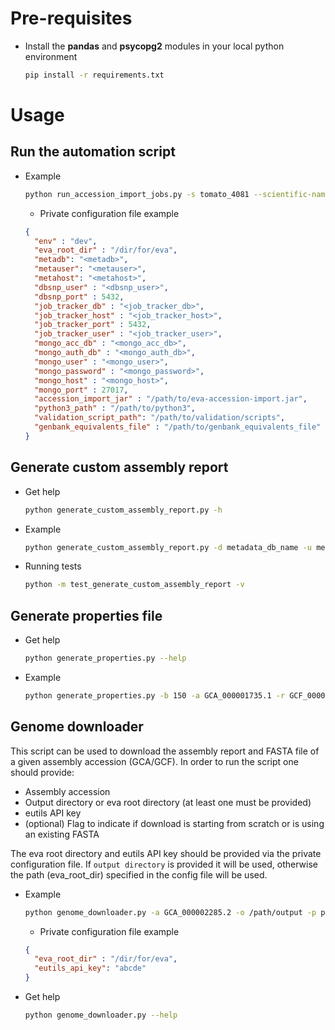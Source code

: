# Pre-requisites
* Install the **pandas** and **psycopg2** modules in your local python environment
    ```bash
    pip install -r requirements.txt
    ```
# Usage
## Run the automation script
* Example
    ```bash
    python run_accession_import_jobs.py -s tomato_4081 --scientific-name solanum_lycopersicum -a 139,SL2.40,GCA_000188115.1 148,SL2.50,GCA_000188115.2 -p "/path/to/private-dev-config.json"
    ```
    * Private configuration file example
    ```json
    {
      "env" : "dev",
      "eva_root_dir" : "/dir/for/eva",
      "metadb": "<metadb>",
      "metauser": "<metauser>",
      "metahost": "<metahost>",
      "dbsnp_user" : "<dbsnp_user>",
      "dbsnp_port" : 5432,
      "job_tracker_db" : "<job_tracker_db>",  
      "job_tracker_host" : "<job_tracker_host>",  
      "job_tracker_port" : 5432,
      "job_tracker_user" : "<job_tracker_user>",  
      "mongo_acc_db" : "<mongo_acc_db>",
      "mongo_auth_db" : "<mongo_auth_db>",
      "mongo_user" : "<mongo_user>",
      "mongo_password" : "<mongo_password>",
      "mongo_host" : "<mongo_host>",
      "mongo_port" : 27017,
      "accession_import_jar" : "/path/to/eva-accession-import.jar",
      "python3_path" : "/path/to/python3",
      "validation_script_path": "/path/to/validation/scripts",
      "genbank_equivalents_file" : "/path/to/genbank_equivalents_file"
    }
    ```
## Generate custom assembly report
* Get help
    ```bash 
    python generate_custom_assembly_report.py -h
    ```
* Example
    ```bash
    python generate_custom_assembly_report.py -d metadata_db_name -u metadata_db_user -h metadata_db_host -s bony_fish_7950 -a GCF_000966335.1 -g "/path/to/identical_genbank_refseq_4snp_assembly_report.txt"
    ```
* Running tests
    ```bash
    python -m test_generate_custom_assembly_report -v
    ```

## Generate properties file
* Get help
    ```bash
    python generate_properties.py --help
    ```
* Example
    ```bash
    python generate_properties.py -b 150 -a GCA_000001735.1 -r GCF_000001735.3_TAIR10_assembly_report_CUSTOM.txt  -f /path/to/fasta.fa  -d meadata_db_name -u metadata_db_user -h metadata_db_host   -H job_tracker_host -D job_tracker_db  --mongo-acc-db mongo_accessioning_db --mongo-auth-db mongo_auth_db --mongo-user mongo_user --mongo-password mongo_password  --mongo-host mongo_host --mongo-port mongo_port -s arabidopsis_3702
    ```
  
  
## Genome downloader
This script can be used to download the assembly report and FASTA file of a given assembly accession (GCA/GCF).
In order to run the script one should provide:
* Assembly accession
* Output directory or eva root directory (at least one must be provided)
* eutils API key
* (optional) Flag to indicate if download is starting from scratch or is using an existing FASTA

The eva root directory and eutils API key should be provided via the private configuration file. If `output directory` is provided it will be used, otherwise the path (eva_root_dir) specified in the config file will be used.

* Example
    ```bash
    python genome_downloader.py -a GCA_000002285.2 -o /path/output -p path/to/private-config.json
    ```
    * Private configuration file example
    ```json
    {
      "eva_root_dir" : "/dir/for/eva",
      "eutils_api_key": "abcde"
    }
    ```
 * Get help
    ```bash
    python genome_downloader.py --help
    ```